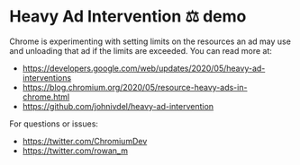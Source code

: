 # Heavy Ad Intervention ⚖️ demo

Chrome is experimenting with setting limits on the resources an ad may use and
unloading that ad if the limits are exceeded. You can read more at:

- <https://developers.google.com/web/updates/2020/05/heavy-ad-interventions>
- <https://blog.chromium.org/2020/05/resource-heavy-ads-in-chrome.html>
- <https://github.com/johnivdel/heavy-ad-intervention>

For questions or issues:

- <https://twitter.com/ChromiumDev>
- <https://twitter.com/rowan_m>